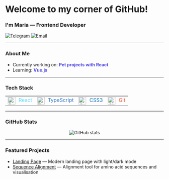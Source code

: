 # Welcome to my corner of GitHub!
### I'm Maria — Frontend Developer

[![Telegram](https://img.shields.io/badge/Telegram-26A5E4?style=flat&logo=telegram&logoColor=white)](https://t.me/zhukovamaria)
[![Email](https://img.shields.io/badge/Email-D14836?style=flat&logo=gmail&logoColor=white)](mailto:zhukovamaria9@gmail.com)

---

### About Me

- Currently working on: <b style="color:#4F46E5;">Pet projects with React</b>
- Learning: <b style="color:#4F46E5;">Vue.js</b>

---

### Tech Stack

<table>
  <tr>
    <td><img src="https://cdn.jsdelivr.net/npm/simple-icons@v9/icons/react.svg" alt="React" width="24" height="24" style="vertical-align:middle; fill:#61DAFB"/> <span style="margin-left:6px; color:#61DAFB;">React</span></td>
    <td><img src="https://cdn.jsdelivr.net/npm/simple-icons@v9/icons/typescript.svg" alt="TypeScript" width="24" height="24" style="vertical-align:middle; fill:#3178C6"/> <span style="margin-left:6px; color:#3178C6;">TypeScript</span></td>
    <td><img src="https://cdn.jsdelivr.net/npm/simple-icons@v9/icons/css3.svg" alt="CSS3" width="24" height="24" style="vertical-align:middle; fill:#1572B6"/> <span style="margin-left:6px; color:#1572B6;">CSS3</span></td>
    <td><img src="https://cdn.jsdelivr.net/npm/simple-icons@v9/icons/git.svg" alt="Git" width="24" height="24" style="vertical-align:middle; fill:#F05032"/> <span style="margin-left:6px; color:#F05032;">Git</span></td>
  </tr>
</table>

---

### GitHub Stats

<p align="center">
  <img src="https://github-readme-stats.vercel.app/api?username=MariaRegin&show_icons=true&theme=radical" alt="GitHub stats" />
</p>

---

### Featured Projects

- [Landing Page](https://mariaregin.github.io/storage-landing/) — Modern landing page with light/dark mode
- [Sequence Alignment](https://mariaregin.github.io/sequence-alignment/) — Alignment tool for amino acid sequences and visualisation



